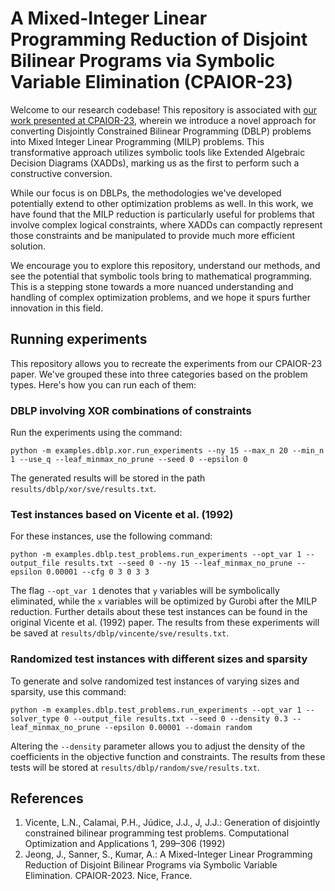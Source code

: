 # A Mixed-Integer Linear Programming Reduction of Disjoint Bilinear Programs via Symbolic Variable Elimination (CPAIOR-23)

Welcome to our research codebase! This repository is associated with [our work presented at CPAIOR-23](https://ssanner.github.io/papers/cpaior23_dblpsve.pdf), wherein we introduce a novel approach for converting Disjointly Constrained Bilinear Programming (DBLP) problems into Mixed Integer Linear Programming (MILP) problems. This transformative approach utilizes symbolic tools like Extended Algebraic Decision Diagrams (XADDs), marking us as the first to perform such a constructive conversion.

While our focus is on DBLPs, the methodologies we've developed potentially extend to other optimization problems as well. In this work, we have found that the MILP reduction is particularly useful for problems that involve complex logical constraints, where XADDs can compactly represent those constraints and be manipulated to provide much more efficient solution.

We encourage you to explore this repository, understand our methods, and see the potential that symbolic tools bring to mathematical programming. This is a stepping stone towards a more nuanced understanding and handling of complex optimization problems, and we hope it spurs further innovation in this field.

## Running experiments

This repository allows you to recreate the experiments from our CPAIOR-23 paper. We've grouped these into three categories based on the problem types. Here's how you can run each of them:

### DBLP involving XOR combinations of constraints
Run the experiments using the command:

```
python -m examples.dblp.xor.run_experiments --ny 15 --max_n 20 --min_n 1 --use_q --leaf_minmax_no_prune --seed 0 --epsilon 0
```

The generated results will be stored in the path `results/dblp/xor/sve/results.txt`.

### Test instances based on Vicente et al. (1992)
For these instances, use the following command:

```
python -m examples.dblp.test_problems.run_experiments --opt_var 1 --output_file results.txt --seed 0 --ny 15 --leaf_minmax_no_prune --epsilon 0.00001 --cfg 0 3 0 3 3
```

The flag `--opt_var 1` denotes that `y` variables will be symbolically eliminated, while the `x` variables will be optimized by Gurobi after the MILP reduction. Further details about these test instances can be found in the original Vicente et al. (1992) paper. The results from these experiments will be saved at `results/dblp/vincente/sve/results.txt`.

### Randomized test instances with different sizes and sparsity

To generate and solve randomized test instances of varying sizes and sparsity, use this command:

```
python -m examples.dblp.test_problems.run_experiments --opt_var 1 --solver_type 0 --output_file results.txt --seed 0 --density 0.3 --leaf_minmax_no_prune --epsilon 0.00001 --domain random
```

Altering the `--density` parameter allows you to adjust the density of the coefficients in the objective function and constraints. The results from these tests will be stored at `results/dblp/random/sve/results.txt`.

## References

1. Vicente, L.N., Calamai, P.H., Júdice, J.J., J, J.J.: Generation of disjointly constrained bilinear programming test problems. Computational Optimization and Applications 1, 299–306 (1992)
2. Jeong, J., Sanner, S., Kumar, A.: A Mixed-Integer Linear Programming Reduction of Disjoint Bilinear Programs via Symbolic Variable Elimination. CPAIOR-2023. Nice, France.

